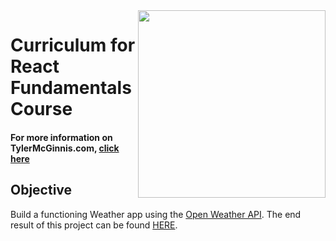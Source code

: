 <img src="https://tylermcginnis.com/tylermcginnis_glasses-300.png" width="300" align="right">

Curriculum for React Fundamentals Course
========

#### For more information on TylerMcGinnis.com, [click here](http://tylermcginnis.com)

## Objective
Build a functioning Weather app using the [Open Weather API](http://openweathermap.org/api). The end result of this project can be found [HERE](http://artist-submarine-48713.netlify.com/).
